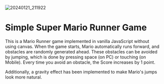 
![20240121_211922](https://github.com/romantech/super-mario/assets/8604840/a429b9fb-51cc-47d8-af62-35ff9d07c125)


# Simple Super Mario Runner Game

This is a Mario Runner game implemented in vanilla JavaScript without using canvas. When the game starts, Mario automatically runs forward, and obstacles are randomly generated ahead. These obstacles can be avoided by jumping, which is done by pressing space (on PC) or touching (on Mobile). Every time you avoid an obstacle, the Score increases by 1 point. 

Additionally, a gravity effect has been implemented to make Mario's jumps look more natural.
